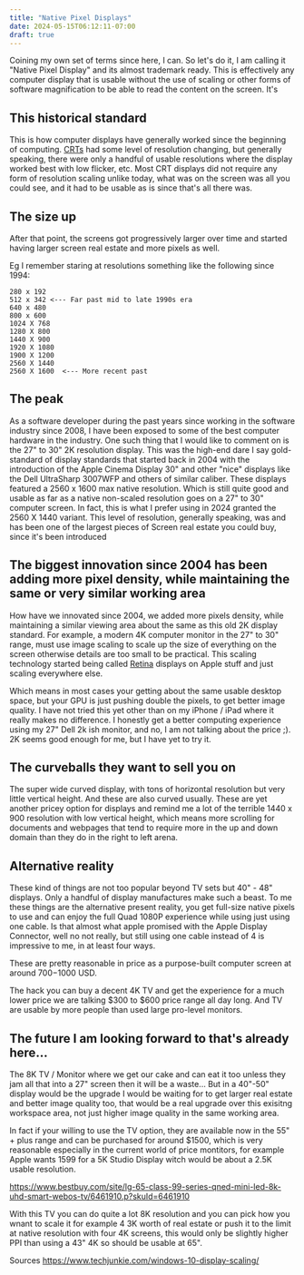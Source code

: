 ```yaml
---
title: "Native Pixel Displays"
date: 2024-05-15T06:12:11-07:00
draft: true
---
```


Coining my own set of terms since here, I can.
So let's do it, I am calling it "Native Pixel Display" and its almost trademark ready.
This is effectively any 
computer display that is usable without the use of scaling or other forms of software magnification to be able to read 
the content on the screen.
It's 

## This historical standard

This is how computer displays have generally worked since the beginning of computing. 
[CRTs](https://en.wikipedia.org/wiki/Cathode-ray_tube) had some level of resolution changing, but generally speaking, 
there were only a handful of usable resolutions where the display worked best with low flicker, etc. Most CRT displays 
did not require any form of resolution scaling unlike today, what was on the screen was all you could see, and it had 
to be usable as is since that's all there was.

## The size up

After that point, the screens got progressively larger over time and started having larger screen real estate and more 
pixels as well.

Eg I remember staring at resolutions something like the following since 1994:

    280 x 192
    512 x 342 <--- Far past mid to late 1990s era 
    640 x 480 
    800 x 600
    1024 X 768
    1280 X 800
    1440 X 900 
    1920 X 1080
    1900 X 1200
    2560 X 1440
    2560 X 1600  <--- More recent past

## The peak

As a software developer during the past years since working in the software industry since 2008, I have been exposed to 
some of the best computer hardware in the industry. One such thing that I would like to comment on is the 27" to 30" 
2K resolution display. This was the high-end dare I say gold-standard of display standards that started back in 2004 
with the introduction of the Apple Cinema Display 30" and other "nice" displays like the Dell UltraSharp 3007WFP and 
others of similar caliber. These displays featured a 2560 x 1600 max native resolution. Which is still quite good and 
usable as far as a native non-scaled resolution goes on a 27" to 30" computer screen. In fact, this is what I prefer 
using in 2024 granted the 2560 X 1440 variant. This level of resolution, generally speaking, was 
and has been one of the largest pieces of Screen real estate you could buy, since it's been introduced

## The biggest innovation since 2004 has been adding more pixel density, while maintaining the same or very similar working area

How have we innovated since 2004, we added more pixels density, while maintaining a similar viewing area about the same 
as this old 2K display standard. For example, a modern 4K computer monitor in the 27" to 30" range, must use image 
scaling to scale up the size of everything on the screen otherwise details are too small to be practical. This scaling
technology started being called [Retina](https://en.wikipedia.org/wiki/Retina_display) displays on Apple stuff and 
just scaling everywhere else.

Which means in most cases your getting about the same usable desktop space, but your GPU is just pushing double the 
pixels, to get better image quality.
I have not tried this yet other than on my iPhone / iPad where it really makes no 
difference.
I honestly get a better computing experience using my 27" Dell 2k ish monitor,
and no, I am not talking about the price ;).
2K seems good enough for me, but I have yet to try it.


## The curveballs they want to sell you on

The super wide curved display, with tons of horizontal resolution but very little vertical height. And these are also curved usually. These are yet another pricey option for displays and remind me a lot of the terrible 1440 x 900 resolution with low vertical height, which means more scrolling for documents and webpages that tend to require more in the up and down domain than they do in the right to left arena. 

## Alternative reality

These kind of things are not too popular beyond TV sets but 40" - 48" displays. Only a handful of display manufactures make such a beast.
To me these things are the alternative present reality, you get full-size native pixels to use and can enjoy the full 
Quad 1080P experience while using just using one cable. Is that almost what apple promised with the Apple Display 
Connector, well no not really, but still using one cable instead of 4 is impressive to me, in at least four ways.

These are pretty reasonable in price as a purpose-built computer screen at around $700-$1000 USD.

The hack you can buy a decent 4K TV and get the experience for a much lower price we are talking $300 to $600 price 
range all day long. And TV are usable by more people than used large pro-level monitors. 

## The future I am looking forward to that's already here...

The 8K TV / Monitor where we get our cake and can eat it too unless they jam all that into a 27" screen then it will be 
a waste... But in a 40"-50" display would be the upgrade I would be waiting for to get larger real estate and better 
image quality too, that would be a real upgrade over this exisitng workspace area, not just higher image quality in the same working area.

In fact if your willing to use the TV option, they are available now in the 55" + plus range and can be purchased for around $1500, which is very reasonable especially in the current world of price montitors, for example Apple wants 1599 for a 5K Studio Display witch would be about a 2.5K usable resolution. 

https://www.bestbuy.com/site/lg-65-class-99-series-qned-mini-led-8k-uhd-smart-webos-tv/6461910.p?skuId=6461910

With this TV you can do quite a lot 8K resolution and you can pick how you wnant to scale it for example 4 3K worth of real estate or push it to the limit at native resolution with four 4K screens, this would only be slightly higher PPI than using a 43" 4K so should be usable at 65". 

Sources https://www.techjunkie.com/windows-10-display-scaling/
